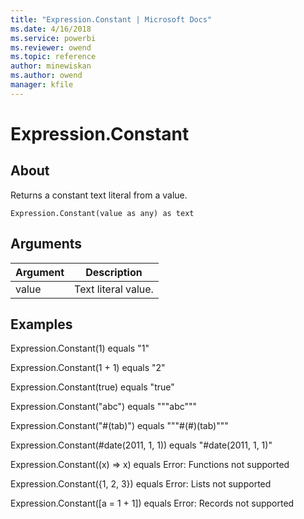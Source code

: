 ```yaml
---
title: "Expression.Constant | Microsoft Docs"
ms.date: 4/16/2018
ms.service: powerbi
ms.reviewer: owend
ms.topic: reference
author: minewiskan
ms.author: owend
manager: kfile
---
```

# Expression.Constant

  
## About  
Returns a constant text literal from a value.  
  
```  
Expression.Constant(value as any) as text  
```  
  
## Arguments  
  
|Argument|Description|  
|------------|---------------|  
|value|Text literal value.|  
  
## Examples  
Expression.Constant(1)  equals  "1"  
  
Expression.Constant(1 + 1)  equals  "2"  
  
Expression.Constant(true)  equals  "true"  
  
Expression.Constant("abc")  equals  """abc"""  
  
Expression.Constant("#(tab)")  equals  """#(#)(tab)"""  
  
Expression.Constant(#date(2011, 1, 1))  equals  "#date(2011, 1, 1)"  
  
Expression.Constant((x) =&gt; x)  equals  Error: Functions not supported  
  
Expression.Constant({1, 2, 3})  equals  Error: Lists not supported  
  
Expression.Constant([a = 1 + 1])  equals  Error: Records not supported  
  
